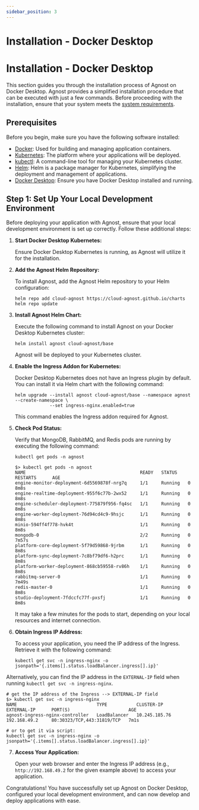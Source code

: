 ```yaml
---
sidebar_position: 3
---
```


# Installation - Docker Desktop

# Installation - Docker Desktop

This section guides you through the installation process of Agnost on Docker
Desktop. Agnost provides a simplified installation procedure that can be
executed with just a few commands. Before proceeding with the installation,
ensure that your system meets the
[system requirements](/docs/installation/system-requirements).

## Prerequisites

Before you begin, make sure you have the following software installed:

- [Docker](https://docs.docker.com/get-docker/): Used for building and managing
  application containers.
- [Kubernetes](https://kubernetes.io/docs/setup/): The platform where your
  applications will be deployed.
- [kubectl](https://kubernetes.io/docs/tasks/tools/install-kubectl/): A
  command-line tool for managing your Kubernetes cluster.
- [Helm](https://helm.sh/docs/intro/install/): Helm is a package manager for
  Kubernetes, simplifying the deployment and management of applications.
- [Docker Desktop](https://www.docker.com/products/docker-desktop): Ensure you
  have Docker Desktop installed and running.

## Step 1: Set Up Your Local Development Environment

Before deploying your application with Agnost, ensure that your local
development environment is set up correctly. Follow these additional steps:

1. **Start Docker Desktop Kubernetes:**

   Ensure Docker Desktop Kubernetes is running, as Agnost will utilize it for
   the installation.

2. **Add the Agnost Helm Repository:**

   To install Agnost, add the Agnost Helm repository to your Helm configuration:

   ```
   helm repo add cloud-agnost https://cloud-agnost.github.io/charts
   helm repo update
   ```

3. **Install Agnost Helm Chart:**

   Execute the following command to install Agnost on your Docker Desktop
   Kubernetes cluster:

   ```
   helm install agnost cloud-agnost/base
   ```

   Agnost will be deployed to your Kubernetes cluster.

4. **Enable the Ingress Addon for Kubernetes:**

   Docker Desktop Kubernetes does not have an Ingress plugin by default. You can
   install it via Helm chart with the following command:

   ```
   helm upgrade --install agnost cloud-agnost/base --namespace agnost --create-namespace \
                --set ingress-nginx.enabled=true
   ```

   This command enables the Ingress addon required for Agnost.

5. **Check Pod Status:**

   Verify that MongoDB, RabbitMQ, and Redis pods are running by executing the
   following command:

   ```
   kubectl get pods -n agnost
   ```

   ```
   $> kubectl get pods -n agnost
   NAME                                           READY   STATUS    RESTARTS      AGE
   engine-monitor-deployment-6d5569878f-nrg7q     1/1     Running   0             8m8s
   engine-realtime-deployment-955f6c77b-2wx52     1/1     Running   0             8m8s
   engine-scheduler-deployment-775879f956-fq4sc   1/1     Running   0             8m8s
   engine-worker-deployment-76d94cd4c9-9hsjc      1/1     Running   0             8m8s
   minio-594ff4f778-hvk4t                         1/1     Running   0             8m8s
   mongodb-0                                      2/2     Running   0             7m57s
   platform-core-deployment-5f79d59868-9jrbm      1/1     Running   0             8m8s
   platform-sync-deployment-7c8bf79df6-h2prc      1/1     Running   0             8m8s
   platform-worker-deployment-868cb59558-rv86h    1/1     Running   0             8m8s
   rabbitmq-server-0                              1/1     Running   0             7m49s
   redis-master-0                                 1/1     Running   0             8m8s
   studio-deployment-7fdccfc77f-pxsfj             1/1     Running   0             8m8s

   ```

   It may take a few minutes for the pods to start, depending on your local
   resources and internet connection.

6. **Obtain Ingress IP Address:**

   To access your application, you need the IP address of the Ingress. Retrieve
   it with the following command:

   ```
   kubectl get svc -n ingress-nginx -o jsonpath='{.items[].status.loadBalancer.ingress[].ip}'
   ```

Alternatively, you can find the IP address in the `EXTERNAL-IP` field when
running `kubectl get svc -n ingress-nginx`.

```
# get the IP address of the Ingress --> EXTERNAL-IP field
$> kubectl get svc -n ingress-nginx
NAME                              TYPE           CLUSTER-IP      EXTERNAL-IP      PORT(S)                      AGE
agnost-ingress-nginx-controller   LoadBalancer   10.245.185.76   192.168.49.2     80:30323/TCP,443:31819/TCP   7m1s

# or to get it via script:
kubectl get svc -n ingress-nginx -o jsonpath='{.items[].status.loadBalancer.ingress[].ip}'
```

7. **Access Your Application:**

   Open your web browser and enter the Ingress IP address (e.g.,
   `http://192.168.49.2` for the given example above) to access your
   application.

Congratulations! You have successfully set up Agnost on Docker Desktop,
configured your local development environment, and can now develop and deploy
applications with ease.
